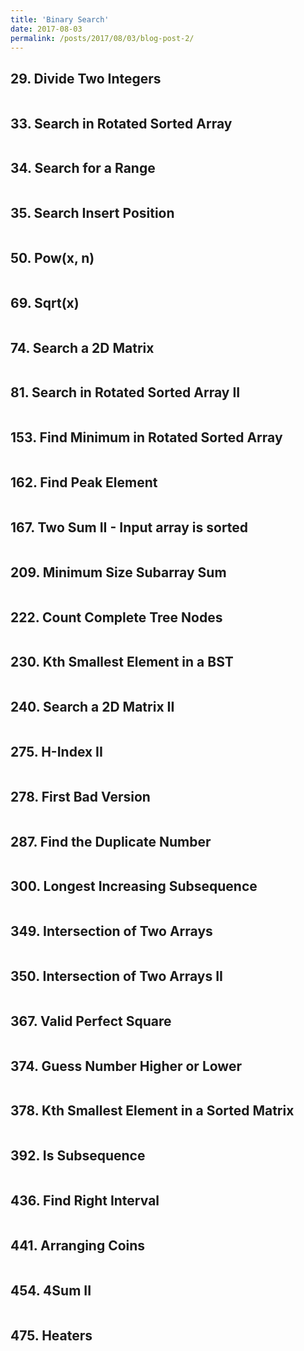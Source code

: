 ```yaml
---
title: 'Binary Search'
date: 2017-08-03
permalink: /posts/2017/08/03/blog-post-2/
---
```


## 29. Divide Two Integers
<pre>
</pre>

## 33. Search in Rotated Sorted Array
<pre>
</pre>

## 34. Search for a Range
<pre>
</pre>

## 35. Search Insert Position
<pre>
</pre>

## 50. Pow(x, n)
<pre>
</pre>

## 69. Sqrt(x)
<pre>
</pre>

## 74. Search a 2D Matrix
<pre>
</pre>

## 81. Search in Rotated Sorted Array II
<pre>
</pre>

## 153. Find Minimum in Rotated Sorted Array
<pre>
</pre>

## 162. Find Peak Element
<pre>
</pre>

## 167. Two Sum II - Input array is sorted
<pre>
</pre>

## 209. Minimum Size Subarray Sum
<pre>
</pre>

## 222. Count Complete Tree Nodes
<pre>
</pre>

## 230. Kth Smallest Element in a BST
<pre>
</pre>

## 240. Search a 2D Matrix II
<pre>
</pre>

## 275. H-Index II
<pre>
</pre>

## 278. First Bad Version
<pre>
</pre>

## 287. Find the Duplicate Number
<pre>
</pre>

## 300. Longest Increasing Subsequence
<pre>
</pre>

## 349. Intersection of Two Arrays
<pre>
</pre>

## 350. Intersection of Two Arrays II
<pre>
</pre>

## 367. Valid Perfect Square
<pre>
</pre>

## 374. Guess Number Higher or Lower
<pre>
</pre>

## 378. Kth Smallest Element in a Sorted Matrix
<pre>
</pre>

## 392. Is Subsequence
<pre>
</pre>

## 436. Find Right Interval
<pre>
</pre>

## 441. Arranging Coins
<pre>
</pre>

## 454. 4Sum II
<pre>
</pre>

## 475. Heaters
<pre>
</pre>
